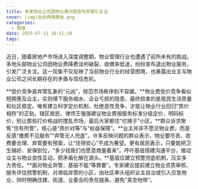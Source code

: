 ```yaml
---
title: 多家物业公司因物业费问题宣布弃管引关注
cover: /img/社会舆情报告.png
categories:
  - 舆情
date: 2025-07-11 16:51:39
tags:
---
```


近日，随着房地产市场进入深度调整期，物业管理行业也遭遇了前所未有的挑战。多地头部物业公司因物业费降费谈判破裂、收缴率低迷，纷纷宣布退出物业服务，引发广泛关注。这一现象不仅反映了当前物业行业的经营困境，也暴露出业主与物业公司之间长期存在的矛盾与信任危机。

**低价竞争是弃管乱象的“元凶”，规范市场秩序刻不容缓。**物业费低价竞争看似短期惠及业主，实则埋下服务缩水、企业亏损的隐患，最终损害的是居民生活质量和社区稳定。唯有建立科学定价机制，杜绝恶性竞争，才能让物业行业回归“质价相符”的正轨。辖区居民、律师王强强建议物业费按服务标准分级定价，明码标价，别让那些打价格战的搅乱市场，最后大家都住“烂摊子”小区。**群众诉求聚焦“住有所管”，核心是“质价对等”与“权益保障”。**业主并非不愿交物业费，而是反感“缴费不见服务”“弃管无人兜底”。许多反映问题的群众表示，物业要尽责、收费要合理、弃管要有预案，让“住得安心”不成为奢望。更有居民表示，只要能把卫生搞好、安保到位，“多少钱我们也愿意商量着来”。呼吁基层搭建沟通平台，推动业主与物业良性互动，把矛盾化解在源头。**基层应建立预警兜底机制，压实多方责任。**面对物业弃管，基层不能“等靠要”。专家建议提前建立物业资质审核、服务评估预警机制，对濒临弃管的小区，由社区牵头组织业主自治或引入应急物业，同时明确住建、街道、业委会的责任链条，避免“真空地带”。

 
